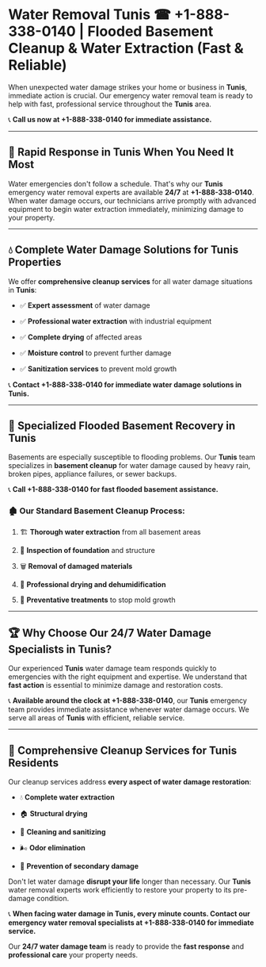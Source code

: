 # Water Removal Tunis ☎ +1-888-338-0140 | Flooded Basement Cleanup & Water Extraction (Fast & Reliable)

When unexpected water damage strikes your home or business in **Tunis**, immediate action is crucial. Our emergency water removal team is ready to help with fast, professional service throughout the **Tunis** area. 

📞 **Call us now at +1-888-338-0140 for immediate assistance.**
---
## 🚀 Rapid Response in Tunis When You Need It Most
Water emergencies don't follow a schedule. That's why our **Tunis** emergency water removal experts are available **24/7** at **+1-888-338-0140**. When water damage occurs, our technicians arrive promptly with advanced equipment to begin water extraction immediately, minimizing damage to your property.
---
## 💧 Complete Water Damage Solutions for Tunis Properties
We offer **comprehensive cleanup services** for all water damage situations in **Tunis**:
- ✅ **Expert assessment** of water damage  
- ✅ **Professional water extraction** with industrial equipment  
- ✅ **Complete drying** of affected areas  
- ✅ **Moisture control** to prevent further damage  
- ✅ **Sanitization services** to prevent mold growth  
📞 **Contact +1-888-338-0140 for immediate water damage solutions in Tunis.**
---
## 🌊 Specialized Flooded Basement Recovery in Tunis
Basements are especially susceptible to flooding problems. Our **Tunis** team specializes in **basement cleanup** for water damage caused by heavy rain, broken pipes, appliance failures, or sewer backups. 
📞 **Call +1-888-338-0140 for fast flooded basement assistance.**
### 🏚️ Our Standard Basement Cleanup Process:
1. 🏗️ **Thorough water extraction** from all basement areas  
2. 🔎 **Inspection of foundation** and structure  
3. 🗑️ **Removal of damaged materials**  
4. 💨 **Professional drying and dehumidification**  
5. 🚫 **Preventative treatments** to stop mold growth  
---
## 🏆 Why Choose Our 24/7 Water Damage Specialists in Tunis?
Our experienced **Tunis** water damage team responds quickly to emergencies with the right equipment and expertise. We understand that **fast action** is essential to minimize damage and restoration costs.
📞 **Available around the clock at +1-888-338-0140**, our **Tunis** emergency team provides immediate assistance whenever water damage occurs. We serve all areas of **Tunis** with efficient, reliable service.
---
## 🧹 Comprehensive Cleanup Services for Tunis Residents
Our cleanup services address **every aspect of water damage restoration**:
- 💧 **Complete water extraction**  
- 🏠 **Structural drying**  
- 🧼 **Cleaning and sanitizing**  
- 🌬️ **Odor elimination**  
- 🚫 **Prevention of secondary damage**  
Don't let water damage **disrupt your life** longer than necessary. Our **Tunis** water removal experts work efficiently to restore your property to its pre-damage condition.
📞 **When facing water damage in Tunis, every minute counts. Contact our emergency water removal specialists at +1-888-338-0140 for immediate service.**
Our **24/7 water damage team** is ready to provide the **fast response** and **professional care** your property needs.
